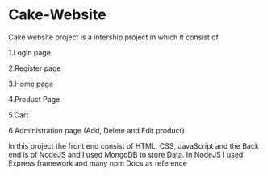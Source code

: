 # Cake-Website

Cake website project is a intership project in which it consist of

1.Login page

2.Register page 

3.Home page

4.Product Page

5.Cart

6.Administration page (Add, Delete and Edit product)

In this project the front end consist of HTML, CSS, JavaScript and the Back end is of NodeJS and I used MongoDB to store Data. In NodeJS I used Express framework and many npm Docs as reference
